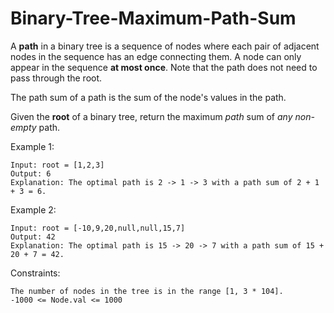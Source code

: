 # Binary-Tree-Maximum-Path-Sum
A **path** in a binary tree is a sequence of nodes where each pair of adjacent nodes in the sequence has an edge connecting them. A node can only appear in the sequence **at most once**. Note that the path does not need to pass through the root.

The path sum of a path is the sum of the node's values in the path.

  Given the **root** of a binary tree, return the maximum _path_ sum of _any non-empty_ path.

 

Example 1:

```
Input: root = [1,2,3]
Output: 6
Explanation: The optimal path is 2 -> 1 -> 3 with a path sum of 2 + 1 + 3 = 6.
```
Example 2:
```
Input: root = [-10,9,20,null,null,15,7]
Output: 42
Explanation: The optimal path is 15 -> 20 -> 7 with a path sum of 15 + 20 + 7 = 42.
``` 

Constraints:
```
The number of nodes in the tree is in the range [1, 3 * 104].
-1000 <= Node.val <= 1000
```
